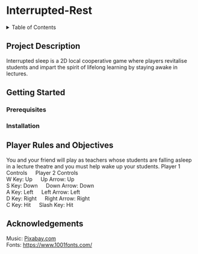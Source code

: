# Interrupted-Rest

<details>
<summary>Table of Contents</summary>
<br>
*Project Description
<br>
*Getting Started
<br>
*Player Rules and Objectives
<br>
*Acknowledgements
</details>

## Project Description
Interrupted sleep is a 2D local cooperative game where players revitalise students and impart the spirit of lifelong learning by staying awake in lectures.

## Getting Started
### Prerequisites

### Installation

## Player Rules and Objectives
You and your friend will play as teachers whose students are falling asleep in a lecture theatre and you must help wake up your students.
Player 1 Controls &emsp; Player 2 Controls
<br>
W Key: Up &emsp;         Up Arrow: Up
<br>
S Key: Down &emsp; Down Arrow: Down
<br>
A Key: Left &emsp; Left Arrow: Left &emsp;
<br>
D Key: Right &emsp; Right Arrow: Right
<br>
C Key: Hit &emsp; Slash Key: Hit

## Acknowledgements
Music: [Pixabay.com](https://pixabay.com/)
<br>
Fonts: https://www.1001fonts.com/
